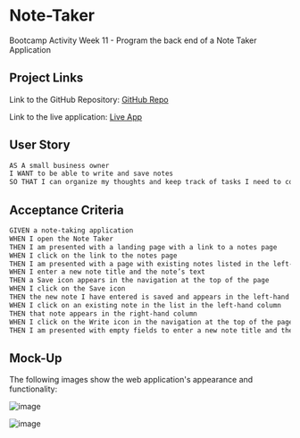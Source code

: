 # Note-Taker
Bootcamp Activity Week 11 - Program the back end of a Note Taker Application

## Project Links
Link to the GitHub Repository: [GitHub Repo](https://github.com/lvaillancourt8/Note-Taker)

Link to the live application: [Live App]()

## User Story

```md
AS A small business owner
I WANT to be able to write and save notes
SO THAT I can organize my thoughts and keep track of tasks I need to complete
```

## Acceptance Criteria

```md
GIVEN a note-taking application
WHEN I open the Note Taker
THEN I am presented with a landing page with a link to a notes page
WHEN I click on the link to the notes page
THEN I am presented with a page with existing notes listed in the left-hand column, plus empty fields to enter a new note title and the note’s text in the right-hand column
WHEN I enter a new note title and the note’s text
THEN a Save icon appears in the navigation at the top of the page
WHEN I click on the Save icon
THEN the new note I have entered is saved and appears in the left-hand column with the other existing notes
WHEN I click on an existing note in the list in the left-hand column
THEN that note appears in the right-hand column
WHEN I click on the Write icon in the navigation at the top of the page
THEN I am presented with empty fields to enter a new note title and the note’s text in the right-hand column 
```

## Mock-Up

The following images show the web application's appearance and functionality:

![image](https://user-images.githubusercontent.com/55712456/132261186-11de3261-8770-44c9-bd05-c006ff72f90d.png)

![image](https://user-images.githubusercontent.com/55712456/132261196-c31cd2ff-b5c6-4126-92d1-edeac3956a2b.png)

